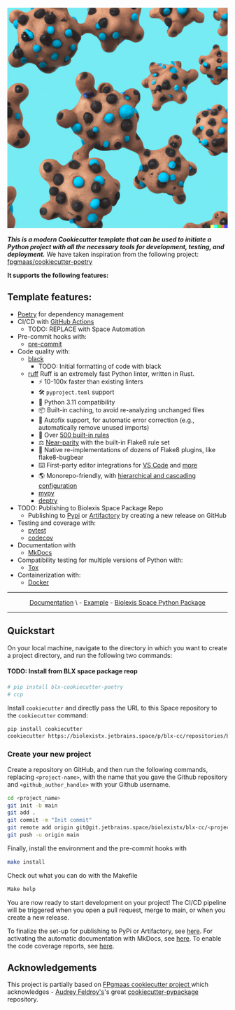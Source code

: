 ![BLX CookieCutter Poetry](static/images/cookie-3.png "BLX CookieCutter Poetry")

<!--
<p align="center">
<img width="600" src="static/images/cookie-3.png" alt="BLX CookieCutter Poetry">
</p>
-->

<!--
[![Release](https://img.shields.io/github/v/release/fpgmaas/cookiecutter-poetry)](https://pypi.org/project/cookiecutter-poetry/)
[![Build status](https://img.shields.io/github/actions/workflow/status/fpgmaas/cookiecutter-poetry/main.yml?branch=main)](https://github.com/fpgmaas/cookiecutter-poetry/actions/workflows/main.yml?query=branch%3Amain)
[![Supported Python versions](https://img.shields.io/pypi/pyversions/cookiecutter-poetry)](https://pypi.org/project/cookiecutter-poetry/)
[![Docs](https://img.shields.io/badge/docs-gh--pages-blue)](https://fpgmaas.github.io/cookiecutter-poetry/)
[![License](https://img.shields.io/github/license/fpgmaas/cookiecutter-poetry)](https://img.shields.io/github/license/fpgmaas/cookiecutter-poetry)
 -->

**_This is a modern Cookiecutter template that can be used to initiate a Python project with all the necessary tools for development, testing, and deployment._**
We have taken inspiration from the following project:
[fpgmaas/cookiecutter-poetry](https://raw.githubusercontent.com/fpgmaas/cookiecutter-poetry/main)

**It supports the following features:**

## Template features:

- [Poetry](https://python-poetry.org/) for dependency management
- CI/CD with [GitHub Actions](https://github.com/features/actions)
  - TODO: REPLACE with Space Automation
- Pre-commit hooks with:
  - [pre-commit](https://pre-commit.com/)
- Code quality with:
  - [black](https://pypi.org/project/black/)
    - TODO: Initial formatting of code with black
  - [ruff](https://github.com/charliermarsh/ruff) Ruff is an extremely fast Python linter, written in Rust.
    - ⚡️ 10-100x faster than existing linters
    - 🛠️ `pyproject.toml` support
    - 🤝 Python 3.11 compatibility
    - 📦 Built-in caching, to avoid re-analyzing unchanged files
    - 🔧 Autofix support, for automatic error correction (e.g., automatically remove unused imports)
    - 📏 Over [500 built-in rules](https://beta.ruff.rs/docs/rules/)
    - ⚖️ [Near-parity](https://beta.ruff.rs/docs/faq/#how-does-ruff-compare-to-flake8) with the built-in Flake8 rule set
    - 🔌 Native re-implementations of dozens of Flake8 plugins, like flake8-bugbear
    - ⌨️ First-party editor integrations for [VS Code](https://github.com/charliermarsh/ruff-vscode) and [more](https://github.com/charliermarsh/ruff-lsp)
    - 🌎 Monorepo-friendly, with [hierarchical and cascading configuration](https://beta.ruff.rs/docs/configuration/#pyprojecttoml-discovery)
    - [mypy](https://mypy.readthedocs.io/en/stable/)
    - [deptry](https://github.com/fpgmaas/deptry/)
- TODO: Publishing to Biolexis Space Package Repo
  - Publishing to [Pypi](https://pypi.org) or [Artifactory](https://jfrog.com/artifactory) by creating a new release on GitHub
- Testing and coverage with:
  - [pytest](https://docs.pytest.org/en/7.1.x/)
  - [codecov](https://about.codecov.io/)
- Documentation with
  - [MkDocs](https://www.mkdocs.org/)
- Compatibility testing for multiple versions of Python with:
  - [Tox](https://tox.wiki/en/latest/)
- Containerization with:
  - [Docker](https://www.docker.com/)

---

<p align="center">
  <a href="https://biolexistx.jetbrains.space/p/blx-cc/repositories/blx-cookiecutter-poetry/files/main/docs">Documentation</a> \
- <a href="https://biolexistx.jetbrains.space/p/blx-cc/repositories/blx-cookiecutter-poetry-example">Example</a> -
  <a href="https://biolexistx.jetbrains.space/p/blx-cc/packages/pypi/blx-py-pkg-test/blx-cookiecutter-poetry-exmp?v=0.0.1&tab=overview">Biolexis Space Python Package</a>
</p>

---

## Quickstart

On your local machine, navigate to the directory in which you want to
create a project directory, and run the following two commands:

#### TODO: Install from BLX space package reop

```bash
# pip install blx-cookiecutter-poetry
# ccp
```

Install `cookiecutter` and directly pass the URL to this
Space repository to the `cookiecutter` command:

```bash
pip install cookiecutter
cookiecutter https://biolexistx.jetbrains.space/p/blx-cc/repositories/blx-cookiecutter-poetry
```

### Create your new project

Create a repository on GitHub, and then run the following commands, replacing `<project-name>`, with the name that you gave the Github repository and
`<github_author_handle>` with your Github username.

```bash
cd <project_name>
git init -b main
git add .
git commit -m "Init commit"
git remote add origin git@git.jetbrains.space/biolexistx/blx-cc/<project_name>.git
git push -u origin main
```

Finally, install the environment and the pre-commit hooks with

```bash
make install
```

Check out what you can do with the Makefile

```bash
Make help
```


You are now ready to start development on your project! The CI/CD
pipeline will be triggered when you open a pull request, merge to main,
or when you create a new release.

To finalize the set-up for publishing to PyPi or Artifactory, see
[here](https://fpgmaas.github.io/cookiecutter-poetry/features/publishing/#set-up-for-pypi).
For activating the automatic documentation with MkDocs, see
[here](https://fpgmaas.github.io/cookiecutter-poetry/features/mkdocs/#enabling-the-documentation-on-github).
To enable the code coverage reports, see [here](https://fpgmaas.github.io/cookiecutter-poetry/features/codecov/).

## Acknowledgements

This project is partially based on
[FPgmaas cookiecutter project ](https://github.com/fpgmaas/cookiecutter-poetry.git)
which acknowledges -
[Audrey Feldroy\'s](https://github.com/audreyfeldroy)\'s great
[cookiecutter-pypackage](https://github.com/audreyfeldroy/cookiecutter-pypackage)
repository.
